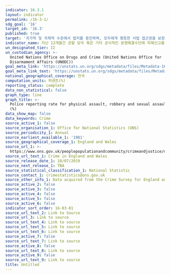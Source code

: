 ```yaml
---
indicator: 16.3.1
layout: indicator
permalink: /16-3-1/
sdg_goal: '16'
target_id: '16.3'
published: true
target: '국가적 및 국제적 수준에서 법치를 증진하며, 모두에게 평등한 사법 접근권을 보장'
indicator_name: 지난 12개월간 관할 당국 혹은 기타 공식적인 분쟁해결수단에 피해신고를 한 폭력범죄피해자 비율
un_designated_tier: II
un_custodian_agency: >-
  United Nations Office on Drugs and Crime (United Nations Office for
  Disarmament Affairs (UNODC))
goal_meta_link: 'https://unstats.un.org/sdgs/metadata/files/Metadata-16-03-01.pdf'
goal_meta_link_text: 'https://unstats.un.org/sdgs/metadata/files/Metadata-16-03-01.pdf'
national_geographical_coverage: 전국
computation_units: 퍼센트(%)
reporting_status: complete
data_non_statistical: false
graph_type: line
graph_title: >-
  Police reporting rate for physical assault, robbery and sexual assault by sex
  (%)
data_show_map: false
data_keywords: Crime
source_active_1: false
source_organisation_1: Office for National Statistics (ONS)
source_periodicity_1: Annual
source_earliest_available_1: '1981'
source_geographical_coverage_1: England and Wales
source_url_1: >-
  https://www.ons.gov.uk/peoplepopulationandcommunity/crimeandjustice/datasets/crimeinenglandandwalesannualtrendanddemographictables
source_url_text_1: Crime in England and Wales
source_release_date_1: 18/07/2019
source_next_release_1: TBA
source_statistical_classification_1: National Statistic
source_contact_1: crimestatistics@ons.gov.uk
source_other_info_1: Data acquired from the Crime Survey for England and Wales.
source_active_2: false
source_active_3: false
source_active_4: false
source_active_5: false
source_active_6: false
indicator_sort_order: 16-03-01
source_url_text_2: Link to Source
source_url_3: Link to source
source_url_text_4: Link to source
source_url_text_5: Link to source
source_url_text_6: Link to source
source_active_7: false
source_url_text_7: Link to source
source_active_8: false
source_url_text_8: Link to source
source_active_9: false
source_url_text_9: Link to source
title: Untitled
---
```

